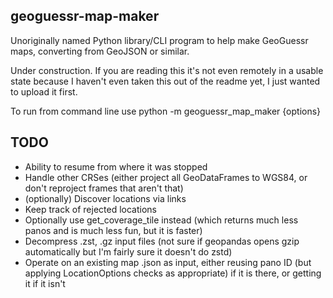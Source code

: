 ## geoguessr-map-maker
Unoriginally named Python library/CLI program to help make GeoGuessr maps, converting from GeoJSON or similar.

Under construction. If you are reading this it's not even remotely in a usable state because I haven't even taken this out of the readme yet, I just wanted to upload it first.

To run from command line use python -m geoguessr_map_maker {options}

## TODO
- Ability to resume from where it was stopped
- Handle other CRSes (either project all GeoDataFrames to WGS84, or don't reproject frames that aren't that)
- (optionally) Discover locations via links
- Keep track of rejected locations
- Optionally use get_coverage_tile instead (which returns much less panos and is much less fun, but it is faster)
- Decompress .zst, .gz input files (not sure if geopandas opens gzip automatically but I'm fairly sure it doesn't do zstd)
- Operate on an existing map .json as input, either reusing pano ID (but applying LocationOptions checks as appropriate) if it is there, or getting it if it isn't